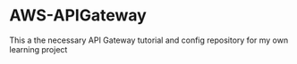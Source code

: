 # AWS-APIGateway
This a the necessary API Gateway tutorial and config repository for my own learning project
